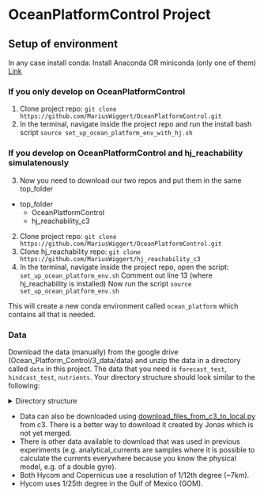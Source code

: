 # OceanPlatformControl Project

## Setup of environment
In any case install conda:
Install Anaconda OR miniconda (only one of them) [Link](https://docs.conda.io/projects/conda/en/latest/user-guide/install/macos.html)

### If you only develop on OceanPlatformControl

1. Clone project repo: 
`git clone https://github.com/MariusWiggert/OceanPlatformControl.git`
2. In the terminal, navigate inside the project repo and run the install bash script
`source set_up_ocean_platform_env_with_hj.sh`

### If you develop on OceanPlatformControl and hj_reachability simulatenously

3. Now you need to download our two repos and put them in the same top_folder
* top_folder
    * OceanPlatformControl
    * hj_reachability_c3
2. Clone project repo: 
`git clone https://github.com/MariusWiggert/OceanPlatformControl.git`
3. Clone hj_reachability repo:
`git clone https://github.com/MariusWiggert/hj_reachability_c3`
4. In the terminal, navigate inside the project repo, open the script:
`set_up_ocean_platform_env.sh`
Comment out line 13 (where hj_reachability is installed)
Now run the script `source set_up_ocean_platform_env.sh`


This will create a new conda environment called `ocean_platform` which contains all that is needed.

### Data

Download the data (manually) from the google drive (Ocean_Platform_Control/3_data/data) and unzip the data in a directory called `data` in this project. The data that you need is `forecast_test`, `hindcast_test`, `nutrients`. Your directory structure should look similar to the following: 
<details>
<summary> Directory structure </summary>

```sh 
OceanPlatformControl/
├── config
|── data
│   ├── forecast_test
│   ├── hindcast_test
│   ├── nutrients
├── generated_media # Created automatically
│   ├── currents_animation.mp4
│   ├── solar_animation.mp4
│   ├── solar_test_animation.mp4
│   └── test_hindcast_current_animation.mp4
├── LICENSE
├── models
├── ocean_navigation_simulator
├── README.md
├── scripts
├── setup
├── setup.py
└── tmp
```
</details>

- Data can also be downloaded using [download_files_from_c3_to_local.py](scripts/tutorial/data_sources/download_files_from_c3_to_local.py) from c3. There is a better way to download it created by Jonas which is not yet merged.
- There is other data available to download that was used in previous experiments (e.g. analytical_currents are samples where it is possible to calculate the currents everywhere because you know the physical model, e.g. of a double gyre).
- Both Hycom and Copernicus use a resolution of 1/12th degree (~7km).
- Hycom uses 1/25th degree in the Gulf of Mexico (GOM).
